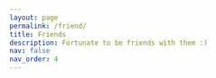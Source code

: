 ```yaml
---
layout: page
permalink: /friend/
title: Friends
description: Fortunate to be friends with them :)
nav: false
nav_order: 4
---
```

